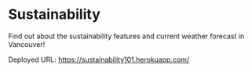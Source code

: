 # Sustainability

Find out about the sustainability features and current weather forecast in Vancouver!

Deployed URL: https://sustainability101.herokuapp.com/
